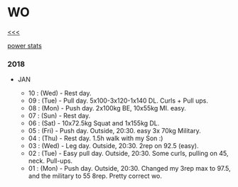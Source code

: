 
WO
======

[<<<](https://github.com/ttltrk/0con/blob/master/README.MD)

[power stats](https://github.com/ttltrk/ELSE/blob/master/PWR/PWR_STS.MD)

### 2018

  * JAN
  
    * 10 : (Wed) - Rest day.
    * 09 : (Tue) - Pull day. 5x100-3x120-1x140 DL. Curls + Pull ups.
    * 08 : (Mon) - Push day. 2x100kg BE, 10x55kg MI. easy. 
    * 07 : (Sun) - Rest day.
    * 06 : (Sat) - 10x72.5kg Squat and 1x155kg DL.
    * 05 : (Fri) - Push day. Outside, 20:30. easy 3x 70kg Military.
    * 04 : (Thu) - Rest day. 1.5h walk with my Son :)
    * 03 : (Wed) - Leg day. Outside, 20:30. 2rep on 92.5 (easy).
    * 02 : (Tue) - Easy pull day. Outside, 20:30. Some curls, pulling on 45, neck. Pull-ups.
    * 01 : (Mon) - Push day. Outside, 20:30. Changed my 3rep max to 97.5, and the military to 55 8rep. Pretty correct wo.

